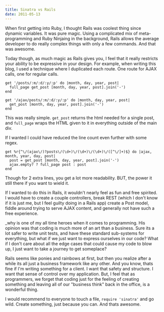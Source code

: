 ```yaml
---
title: Sinatra vs Rails
date: 2011-05-13
---
```


When first getting into Ruby, I thought Rails was coolest thing since dynamic
variables. It was pure magic. Using a complicated mix of meta-programming and
Ruby Ninjaing in the background, Rails allows the average developer to do really
complex things with only a few commands. And that was awesome.

Today though, as much magic as Rails gives you, I feel that it really restricts
your ability to be expressive in your design. For example, when writing this
blog, I used a technique where I duplicated each route. One route for AJAX calls,
one for regular calls.

    get '/posts/:m/:d/:y/:p' do |month, day, year, post|
      full_page get_post [month, day, year, post].join('-')
    end

    get '/ajax/posts/:m/:d/:y/:p' do |month, day, year, post|
      get_post [month, day, year, post].join('-')
    end

This was really simple. `get_post` returns the html needed for a single post,
and `full_page` wraps the HTML given to it in everything outside of the main
div.

If I wanted I could have reduced the line count even further with some regex.

    get %r{^\/(ajax\/)?posts\/(\d+)\/(\d+)\/(\d+)\/([^\/]+)$} do |ajax, month, year, day, post|
      post = get_post [month, day, year, post].join('-')
      ajax.empty? ? full_page post : post
    end

Though for 2 extra lines, you get a lot more readability. BUT, the power it
still there if you want to wield it.

If I wanted to do this in Rails, it wouldn't nearly feel as fun and free
spirited. I would have to create a couple controllers, break REST
(which I don't know if it is just me, but I feel guilty doing in a Rails app)
create a Post model, fiddle around trying to serve AJAX content, and generally
not have such a free experience.

\_why is one of my all time heroes when it comes to programming. His opinion was that coding
is much more of an art than a business. Sure its a lot safer to write unit
tests, and have these standard sub-systems for everything, but what if
we just want to express ourselves in our code? What if I don't care about all
the edge cases that could cause my code to blow up, I just want to take
a journey to get someplace?

Rails seems like ponies and rainbows at first, but then you realize after
a while its all just a business framework like any other. And you know,
thats fine if I'm writing something for a client. I want that safety and
structure. I want that sense of control over my application. But, I feel that
as programmers, we forget that coding just for the feeling of creating something
and leaving all of our "business think" back in the office, is a wonderful
thing.

I would recommend to everyone to touch a file, `require 'sinatra'` and go wild.
Create something, just because you can. And thats awesome.
